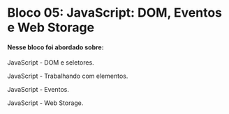 # Bloco 05: JavaScript: DOM, Eventos e Web Storage

#### Nesse bloco foi abordado sobre:

JavaScript - DOM e seletores.

JavaScript - Trabalhando com elementos.

JavaScript - Eventos.

JavaScript - Web Storage.
